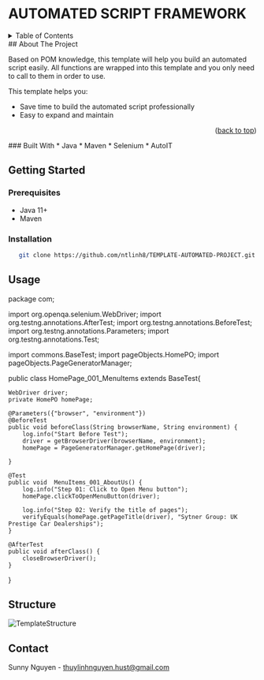<!-- Improved compatibility of back to top link: See: https://github.com/othneildrew/Best-README-Template/pull/73 -->
<a name="readme-top"></a>

# AUTOMATED SCRIPT FRAMEWORK

<!-- TABLE OF CONTENTS -->
<details>
  <summary>Table of Contents</summary>
  <ol>
    <li>
      <a href="#about-the-project">About The Project</a>
      <ul>
        <li><a href="#built-with">Built With</a></li>
      </ul>
    </li>
    <li>
      <a href="#getting-started">Getting Started</a>
      <ul>
        <li><a href="#prerequisites">Prerequisites</a></li>
        <li><a href="#installation">Installation</a></li>
      </ul>
    </li>
    <li><a href="#usage">Usage</a></li>
    <li><a href="#roadmap">Structure</a></li>
    <li><a href="#contact">Contact</a></li>
  </ol>
</details>
<!-- ABOUT THE PROJECT -->
## About The Project

Based on POM knowledge, this template will help you build an automated script easily. All functions are wrapped into this template and you only need to call to them in order to use. 

This template helps you:
* Save time to build the automated script professionally
* Easy to expand and maintain
<p align="right">(<a href="#readme-top">back to top</a>)</p>
### Built With
* Java
* Maven
* Selenium
* AutoIT

<!-- GETTING STARTED -->
## Getting Started

### Prerequisites
* Java 11+
* Maven

### Installation
```sh
   git clone https://github.com/ntlinh8/TEMPLATE-AUTOMATED-PROJECT.git
```  
<!-- USAGE EXAMPLES -->
## Usage
package com;

import org.openqa.selenium.WebDriver;
import org.testng.annotations.AfterTest;
import org.testng.annotations.BeforeTest;
import org.testng.annotations.Parameters;
import org.testng.annotations.Test;

import commons.BaseTest;
import pageObjects.HomePO;
import pageObjects.PageGeneratorManager;

public class HomePage_001_MenuItems extends BaseTest{

	WebDriver driver;
	private HomePO homePage;
	
	@Parameters({"browser", "environment"})
	@BeforeTest
	public void beforeClass(String browserName, String environment) {
		log.info("Start Before Test");
		driver = getBrowserDriver(browserName, environment);
		homePage = PageGeneratorManager.getHomePage(driver);
		
	}
	
	@Test
	public void  MenuItems_001_AboutUs() {
		log.info("Step 01: Click to Open Menu button");
		homePage.clickToOpenMenuButton(driver);
		
		log.info("Step 02: Verify the title of pages");
		verifyEquals(homePage.getPageTitle(driver), "Sytner Group: UK Prestige Car Dealerships");
	}
	
	@AfterTest
	public void afterClass() {
		closeBrowserDriver();
	}
}

<!-- ROADMAP -->
## Structure
![TemplateStructure](https://github.com/ntlinh8/TEMPLATE-AUTOMATED-PROJECT/blob/master/TemplateStructure.png)

<!-- CONTACT -->
## Contact
Sunny Nguyen - thuylinhnguyen.hust@gmail.com

